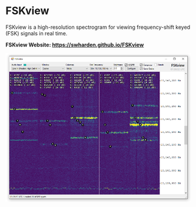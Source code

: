 # FSKview

FSKview is a high-resolution spectrogram for viewing frequency-shift keyed (FSK) signals in real time.

**FSKview Website: https://swharden.github.io/FSKview**

![](docs/screenshot.png)

